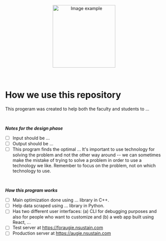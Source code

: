 <!-- TODO: Replace this image with final product gif -->
<p align="center">
  <img alt="Image example" src="https://twemoji.maxcdn.com/v/latest/svg/1fae0.svg" width="200px">
</p>

<br>

# How we use this repository

This progeram was created to help both the faculty and students to ...

<br>

***Notes for the design phase***<br>
- [ ] Input should be ...
- [ ] Output should be ...
- [ ] This program finds the optimal ...
It's important to use technology for solving the problem and not the other way around -- we can sometimes make the mistake of trying to solve a problem in order to use a technology we like. Remember to focus on the problem, not on which technology to use.

<br>

***How this program works***<br>
- [ ] Main optimization done using ... library in C++.
- [ ] Help data scraped using ... library in Python.
- [ ] Has two different user interfaces: (a) CLI for debugging purposes and also for people who want to customize and (b) a web app built using React, ...
- [ ] Test server at https://foraugie.nsustain.com
- [ ] Production server at https://augie.nsustain.com

<br>
<br>
<br>

<!--

Co-authored-by: Deepak <77573925+deepakkrish212@users.noreply.github.com>
Co-authored-by: Marcus <79320268+0nab@users.noreply.github.com>


-->
